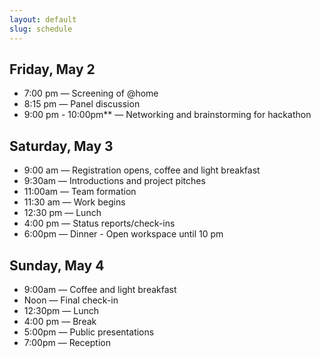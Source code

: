 ```yaml
---
layout: default
slug: schedule
---
```


## Friday, May 2

- 7:00 pm — Screening of @home
- 8:15 pm — Panel discussion
- 9:00 pm - 10:00pm** — Networking and brainstorming for hackathon

## Saturday, May 3

- 9:00 am — Registration opens, coffee and light breakfast
- 9:30​am — Introductions and project pitches
- 11:00​am — Team formation
- 11:30 am — Work begins
- 12:30 pm — Lunch
- 4​:00 pm — Status reports/check-ins
- 6​:00​pm — Dinner
​- Open workspace until 10 pm

## Sunday, May 4

- 9:00​am — ​Coffee and light breakfast
- Noon — Final check-in
- 12:30​pm — Lunch
- 4:00 pm — ​Break
- 5:00​pm — ​Public presentations
- 7:00pm — Reception
